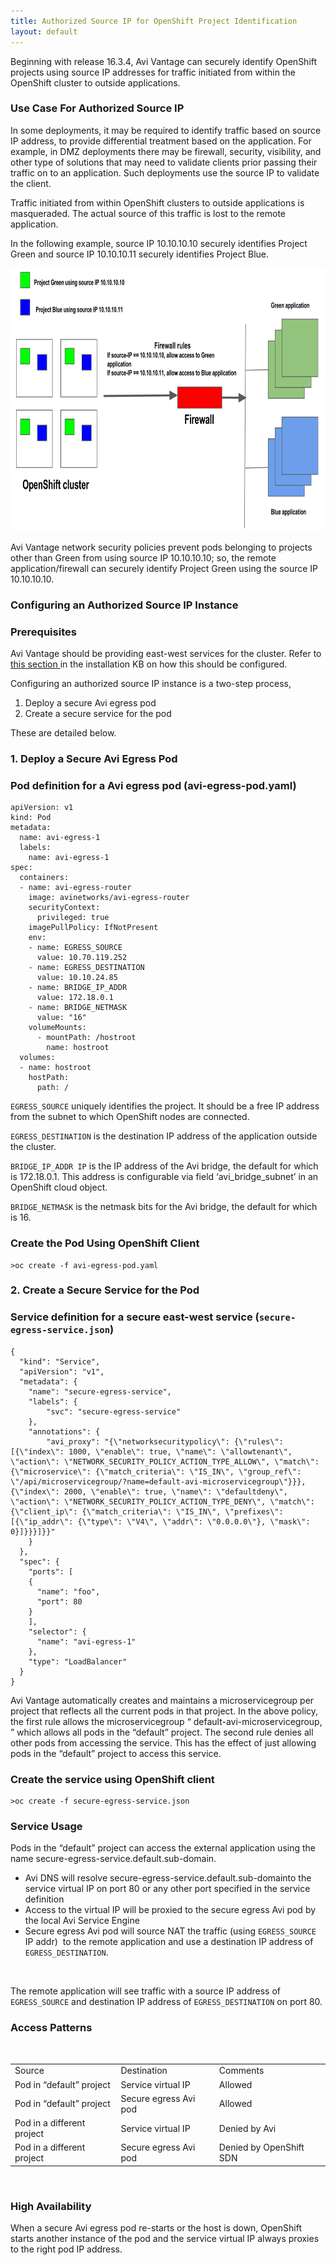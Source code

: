 ```yaml
---
title: Authorized Source IP for OpenShift Project Identification
layout: default
---
```

Beginning with release 16.3.4, Avi Vantage can securely identify OpenShift projects using source IP addresses for traffic initiated from within the OpenShift cluster to outside applications.

### Use Case For Authorized Source IP

In some deployments, it may be required to identify traffic based on source IP address, to provide differential treatment based on the application. For example, in DMZ deployments there may be firewall, security, visibility, and other type of solutions that may need to validate clients prior passing their traffic on to an application. Such deployments use the source IP to validate the client.

Traffic initiated from within OpenShift clusters to outside applications is masqueraded. The actual source of this traffic is lost to the remote application.

In the following example, source IP 10.10.10.10 securely identifies Project Green and source IP 10.10.10.11 securely identifies Project Blue.

<a href="img/Screen-Shot-2017-01-20-at-9.38.32-PM.png"><img class="aligncenter wp-image-23201" src="img/Screen-Shot-2017-01-20-at-9.38.32-PM.png" alt="OpenShift cluster with Projects Blue and Green" width="800" height="421"></a>

Avi Vantage network security policies prevent pods belonging to projects other than Green from using source IP 10.10.10.10; so, the remote application/firewall can securely identify Project Green using the source IP 10.10.10.10.

### Configuring an Authorized Source IP Instance

### Prerequisites

Avi Vantage should be providing east-west services for the cluster. Refer to <a href="/avi-vantage-openshift-installation-guide/#CONFIGURE_NETWORKS">this section </a>in the installation KB on how this should be configured.

Configuring an authorized source IP instance is a two-step process,
<ol> 
 <li>Deploy a secure Avi egress pod</li> 
 <li>Create a secure service for the pod</li> 
</ol> 

These are detailed below.

### 1. Deploy a Secure Avi Egress Pod

### Pod definition for a Avi egress pod (avi-egress-pod.yaml)

<pre><code class="language-lua">apiVersion: v1
kind: Pod
metadata:
  name: avi-egress-1
  labels:
    name: avi-egress-1
spec:
  containers:
  - name: avi-egress-router
    image: avinetworks/avi-egress-router
    securityContext:
      privileged: true
    imagePullPolicy: IfNotPresent
    env:
    - name: EGRESS_SOURCE
      value: 10.70.119.252
    - name: EGRESS_DESTINATION
      value: 10.10.24.85
    - name: BRIDGE_IP_ADDR
      value: 172.18.0.1
    - name: BRIDGE_NETMASK
      value: "16"
    volumeMounts:
      - mountPath: /hostroot
        name: hostroot
  volumes:
  - name: hostroot
    hostPath:
      path: /</code></pre>  <code>EGRESS_SOURCE</code> uniquely identifies the project. It should be a free IP address from the subnet to which OpenShift nodes are connected. 

<code>EGRESS_DESTINATION</code> is the destination IP address of the application outside the cluster.

<code>BRIDGE_IP_ADDR IP</code> is the IP address of the Avi bridge, the default for which is 172.18.0.1. This address is configurable via field ‘avi_bridge_subnet’ in an OpenShift cloud object.

<code>BRIDGE_NETMASK</code> is the netmask bits for the Avi bridge, the default for which is 16.

### Create the Pod Using OpenShift Client

<pre><code class="language-lua">&gt;oc create -f avi-egress-pod.yaml</code></pre>  

### 2. Create a Secure Service for the Pod

### Service definition for a secure east-west service (<code>secure-egress-service.json</code>)

<pre><code class="language-lua">{
  "kind": "Service",
  "apiVersion": "v1",
  "metadata": {
    "name": "secure-egress-service",
    "labels": {
        "svc": "secure-egress-service"
    },
    "annotations": {
        "avi_proxy": "{\"networksecuritypolicy\": {\"rules\": [{\"index\": 1000, \"enable\": true, \"name\": \"allowtenant\", \"action\": \"NETWORK_SECURITY_POLICY_ACTION_TYPE_ALLOW\", \"match\": {\"microservice\": {\"match_criteria\": \"IS_IN\", \"group_ref\": \"/api/microservicegroup/?name=default-avi-microservicegroup\"}}}, {\"index\": 2000, \"enable\": true, \"name\": \"defaultdeny\", \"action\": \"NETWORK_SECURITY_POLICY_ACTION_TYPE_DENY\", \"match\": {\"client_ip\": {\"match_criteria\": \"IS_IN\", \"prefixes\": [{\"ip_addr\": {\"type\": \"V4\", \"addr\": \"0.0.0.0\"}, \"mask\": 0}]}}}]}}"
    }
  },
  "spec": {
    "ports": [
    {
      "name": "foo",
      "port": 80
    }
    ],
    "selector": {
      "name": "avi-egress-1"
    },
    "type": "LoadBalancer"
  }
}</code></pre>  Avi Vantage automatically creates and maintains a microservicegroup per project that reflects all the current pods in that project. In the above policy, the first rule allows the microservicegroup “ default-avi-microservicegroup, ” which allows all pods in the “default” project. The second rule denies all other pods from accessing the service. This has the effect of just allowing pods in the “default” project to access this service. 

### Create the service using OpenShift client

<pre><code class="language-lua">&gt;oc create -f secure-egress-service.json</code></pre>  

### Service Usage

Pods in the “default” project can access the external application using the name secure-egress-service.default.sub-domain. 

* Avi DNS will resolve secure-egress-service.default.sub-domainto the service virtual IP on port 80 or any other port specified in the service definition
* Access to the virtual IP will be proxied to the secure egress Avi pod by the local Avi Service Engine
* Secure egress Avi pod will source NAT the traffic (using <code>EGRESS_SOURCE</code> IP addr)  to the remote application and use a destination IP address of <code>EGRESS_DESTINATION</code>. 

 

The remote application will see traffic with a source IP address of <code>EGRESS_SOURCE</code> and destination IP address of <code>EGRESS_DESTINATION</code> on port 80.

### Access Patterns

 

<table class="table table-hover table table-bordered table-hover">  
<tbody>      
<tr>    
<td><span style="font-weight: 400;">Source</span></td>
<td><span style="font-weight: 400;">Destination</span></td>
<td><span style="font-weight: 400;">Comments</span></td>
</tr>
<tr>    
<td><span style="font-weight: 400;">Pod in “default” project</span></td>
<td><span style="font-weight: 400;">Service virtual IP</span></td>
<td><span style="font-weight: 400;">Allowed</span></td>
</tr>
<tr>    
<td><span style="font-weight: 400;">Pod in “default” project</span></td>
<td><span style="font-weight: 400;">Secure egress Avi pod</span></td>
<td><span style="font-weight: 400;">Allowed</span></td>
</tr>
<tr>    
<td><span style="font-weight: 400;">Pod in a different project</span></td>
<td><span style="font-weight: 400;">Service virtual IP</span></td>
<td><span style="font-weight: 400;">Denied by Avi</span></td>
</tr>
<tr>    
<td><span style="font-weight: 400;">Pod in a different project</span></td>
<td><span style="font-weight: 400;">Secure egress Avi pod</span></td>
<td><span style="font-weight: 400;">Denied by OpenShift SDN</span></td>
</tr>
</tbody>
</table> 

 

### High Availability

When a secure Avi egress pod re-starts or the host is down, OpenShift starts another instance of the pod and the service virtual IP always proxies to the right pod IP address.
